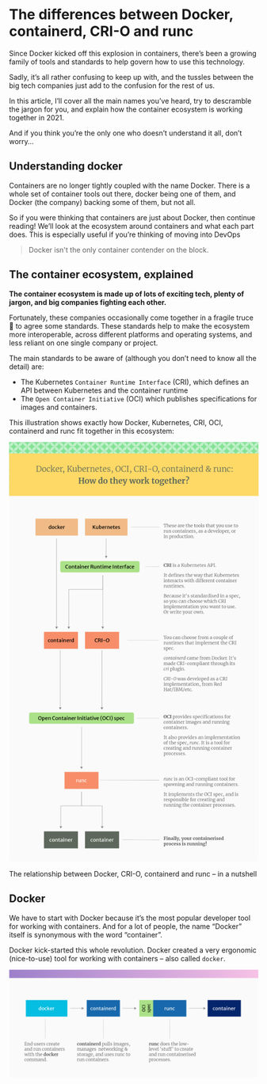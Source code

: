 # The differences between Docker, containerd, CRI-O and runc

Since Docker kicked off this explosion in containers, there’s been a growing family of tools and standards to help govern how to use this technology.

Sadly, it’s all rather confusing to keep up with, and the tussles between the big tech companies just add to the confusion for the rest of us.

In this article, I’ll cover all the main names you’ve heard, try to descramble the jargon for you, and explain how the container ecosystem is working together in 2021.

And if you think you’re the only one who doesn’t understand it all, don’t worry…

## Understanding docker

Containers are no longer tightly coupled with the name Docker. There is a whole set of container tools out there, docker being one of them, and Docker (the company) backing some of them, but not all.

So if you were thinking that containers are just about Docker, then continue reading! We’ll look at the ecosystem around containers and what each part does. This is especially useful if you’re thinking of moving into DevOps

> Docker isn't the only container contender on the block.

## The container ecosystem, explained

**The container ecosystem is made up of lots of exciting tech, plenty of jargon, and big companies fighting each other.**

Fortunately, these companies occasionally come together in a fragile truce 🤝 to agree some standards. These standards help to make the ecosystem more interoperable, across different platforms and operating systems, and less reliant on one single company or project.

The main standards to be aware of (although you don’t need to know all the detail) are:

* The Kubernetes `Container Runtime Interface` (CRI), which defines an API between Kubernetes and the container runtime
* The `Open Container Initiative` (OCI) which publishes specifications for images and containers.

This illustration shows exactly how Docker, Kubernetes, CRI, OCI, containerd and runc fit together in this ecosystem:

![image](./img/container-ecosystem.drawio.png)

The relationship between Docker, CRI-O, containerd and runc – in a nutshell


## Docker
We have to start with Docker because it’s the most popular developer tool for working with containers. And for a lot of people, the name “Docker” itself is synonymous with the word “container”.

Docker kick-started this whole revolution. Docker created a very ergonomic (nice-to-use) tool for working with containers – also called `docker`.

![image](./img/container-ecosystem-docker.drawio.png)
